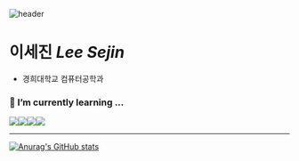 ![header](https://capsule-render.vercel.app/api?type=waving&color=auto&%20%20&height=80&fontSize=0)
# 이세진 *Lee Sejin*
- 경희대학교 컴퓨터공학과

### 🌱 I’m currently learning ...
<div style="display: flex; align-items: flex-start;">
  <img src="https://img.shields.io/badge/Swift-F05138?style=flat-square&logo=Swift&logoColor=white"/>
  <img src="https://img.shields.io/badge/Xcode-147EFB?style=flat-square&logo=Xcode&logoColor=white"/>
  <img src="https://img.shields.io/badge/Python-3776AB?style=flat-square&logo=Python&logoColor=white"/>
  <img src="https://img.shields.io/badge/Firebase-FFCA28?style=flat-square&logo=Firebase&logoColor=black"/>
</div>

---
[![Anurag's GitHub stats](https://github-readme-stats.vercel.app/api?username=lsj8706&count_private=true)](https://github.com/anuraghazra/github-readme-stats)
  


<!--
**lsj8706/lsj8706** is a ✨ _special_ ✨ repository because its `README.md` (this file) appears on your GitHub profile.

Here are some ideas to get you started:

- 🔭 I’m currently working on ...
- 🌱 I’m currently learning ...
- 👯 I’m looking to collaborate on ...
- 🤔 I’m looking for help with ...
- 💬 Ask me about ...
- 📫 How to reach me: ...
- 😄 Pronouns: ...
- ⚡ Fun fact: ...
-->
